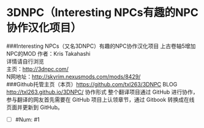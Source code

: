 3DNPC（Interesting NPCs有趣的NPC协作汉化项目）
=====
###Interesting NPCs（又名3DNPC）有趣的NPC协作汉化项目
上古卷轴5增加NPC的MOD 作者：Kris Takahashi  
详情请自行浏览  
主页：http://3dnpc.com/  
N网地址：http://skyrim.nexusmods.com/mods/8429/  
###Github托管主页（本页）https://github.com/txl263/3DNPC
BLOG http://txl263.github.io/3DNPC/
协作形式
整个翻译项目通过 GitHub 进行协作，
参与翻译的网友首先需要在 GitHub 项目上认领章节，通过 Gitbook 转换成在线页面并更新到 GitHub。 
- [ ] #Num: #1
